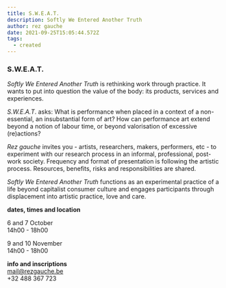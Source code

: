 ```yaml
---
title: S.W.E.A.T.
description: Softly We Entered Another Truth
author: rez gauche
date: 2021-09-25T15:05:44.572Z
tags:
  - created
---
```

### S.W.E.A.T.

*Softly We Entered Another Truth* is rethinking work through practice. It wants to put into question the value of the body: its products, services and experiences.

*S.W.E.A.T*. asks: What is performance when placed in a context of a non-essential, an insubstantial form of art? How can performance art extend beyond a notion of labour time, or beyond valorisation of excessive (re)actions?

*Rez gauche* invites you - artists, researchers, makers, performers, etc - to experiment with our research process in an informal, professional, post-work society. Frequency and format of presentation is following the artistic process. Resources, benefits, risks and responsibilities are shared.

*Softly We Entered Another Truth* functions as an experimental practice of a life beyond capitalist consumer culture and engages participants through displacement into artistic practice, love and care.



**dates, times and location**

6 and 7 October\
14h00 - 18h00

9 and 10 November\
14h00 - 18h00



**info and inscriptions**\
mail@rezgauche.be\
+32 488 367 723